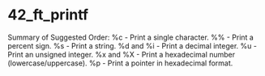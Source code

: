 # 42_ft_printf

Summary of Suggested Order:
%c - Print a single character.
%% - Print a percent sign.
%s - Print a string.
%d and %i - Print a decimal integer.
%u - Print an unsigned integer.
%x and %X - Print a hexadecimal number (lowercase/uppercase).
%p - Print a pointer in hexadecimal format.

